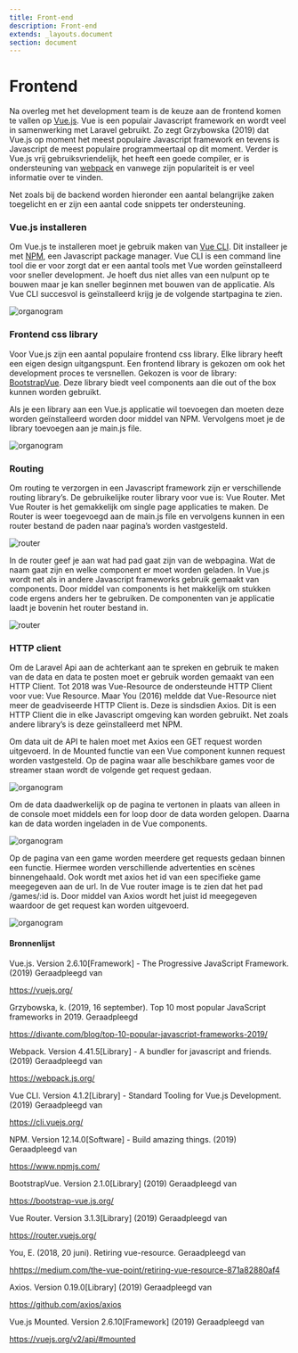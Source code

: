 ```yaml
---
title: Front-end
description: Front-end
extends: _layouts.document
section: document
---
```


# Frontend

Na overleg met het development team is de keuze aan de frontend komen te vallen op [Vue.js](https://vuejs.org/). Vue is een populair Javascript framework en wordt veel in samenwerking met Laravel gebruikt. Zo zegt Grzybowska (2019) dat Vue.js op moment het meest populaire Javascript framework en tevens is Javascript de meest populaire programmeertaal op dit moment. Verder is Vue.js vrij gebruiksvriendelijk, het heeft een goede compiler, er is ondersteuning van [webpack](https://webpack.js.org/) en vanwege zijn populariteit is er veel informatie over te vinden.

Net zoals bij de backend worden hieronder een aantal belangrijke zaken toegelicht en er zijn een aantal code snippets ter ondersteuning.

### Vue.js installeren
Om Vue.js te installeren moet je gebruik maken van [Vue CLI](https://cli.vuejs.org/). Dit installeer je met [NPM](https://www.npmjs.com/), een Javascript package manager. Vue CLI is een command line tool die er voor zorgt dat er een aantal tools met Vue worden geïnstalleerd voor sneller development. Je hoeft dus niet alles van een nulpunt op te bouwen maar je kan sneller beginnen met bouwen van de applicatie. Als Vue CLI succesvol is geïnstalleerd krijg je de volgende startpagina te zien. 

![organogram](/assets/img/vue-cli.png "Vue cli")

### Frontend css library
Voor Vue.js zijn een aantal populaire frontend css library. Elke library heeft een eigen design uitgangspunt. Een frontend library is gekozen om ook het development proces te versnellen. Gekozen is voor de library: [BootstrapVue](https://bootstrap-vue.js.org/). Deze library biedt veel components aan die out of the box kunnen worden gebruikt. 

Als je een library aan een Vue.js applicatie wil toevoegen dan moeten deze worden geïnstalleerd worden door middel van NPM. Vervolgens moet je de library toevoegen aan je main.js file. 

![organogram](/assets/img/vue-bootstrap.png "Vue bootstrap")

### Routing 
Om routing te verzorgen in een Javascript framework zijn er verschillende routing library’s. De gebruikelijke router library voor vue is: Vue Router. Met Vue Router is het gemakkelijk om single page applicaties te maken. De Router is weer toegevoegd aan de main.js file en vervolgens kunnen in een router bestand de paden naar pagina’s worden vastgesteld. 

![router](/assets/img/vue-router.png "Vue router")

In de router geef je aan wat had pad gaat zijn van de webpagina. Wat de naam gaat zijn en welke component er moet worden geladen. In Vue.js wordt net als in andere Javascript frameworks gebruik gemaakt van components. Door middel van components is het makkelijk om stukken code ergens anders her te gebruiken. De componenten van je applicatie laadt je bovenin het router bestand in. 

![router](/assets/img/vue-router-components.png "Vue router components")

### HTTP client 
Om de Laravel Api aan de achterkant aan te spreken en gebruik te maken van de data en data te posten moet er gebruik worden gemaakt van een HTTP Client. Tot 2018 was Vue-Resource de ondersteunde HTTP Client voor vue: Vue Resource. Maar You (2016) meldde dat Vue-Resource niet meer de geadviseerde HTTP Client is. Deze is sindsdien Axios. Dit is een HTTP Client die in elke Javascript omgeving kan worden gebruikt. Net zoals andere library’s is deze geïnstalleerd met NPM. 

Om data uit de API te halen moet met Axios een GET request worden uitgevoerd. In de Mounted functie van een Vue component kunnen request worden vastgesteld. Op de pagina waar alle beschikbare games voor de streamer staan wordt de volgende get request gedaan. 

![organogram](/assets/img/axios-get.png "Vue router components")

Om de data daadwerkelijk op de pagina te vertonen in plaats van alleen in de console moet middels een for loop door de data worden gelopen. Daarna kan de data worden ingeladen in de Vue components.

![organogram](/assets/img/vue-for-loop.png "Vue router components")

Op de pagina van een game worden meerdere get requests gedaan binnen een functie. Hiermee worden verschillende advertenties en scènes binnengehaald. Ook wordt met axios het id van een specifieke game meegegeven aan de url. In de Vue router image is te zien dat het pad /games/:id is. Door middel van Axios wordt het juist id meegegeven waardoor de get request kan worden uitgevoerd. 

![organogram](/assets/img/axios-multiple-gets.png "Vue router components")

#### Bronnenlijst
<div class="bronnenlijst">
<p class="bron"> Vue.js. Version 2.6.10[Framework] - The Progressive JavaScript Framework. (2019) Geraadpleegd van </p><a class="bronlink" target="_blank" href="https://vuejs.org/">https://vuejs.org/</a>
<p class="bron"> Grzybowska, k. (2019, 16 september). Top 10 most popular JavaScript frameworks in 2019. Geraadpleegd </p><a class="bronlink" target="_blank" href="https://divante.com/blog/top-10-popular-javascript-frameworks-2019/">https://divante.com/blog/top-10-popular-javascript-frameworks-2019/</a>
<p class="bron"> Webpack. Version 4.41.5[Library] - A bundler for javascript and friends. (2019) Geraadpleegd van </p><a class="bronlink" target="_blank" href="https://webpack.js.org/">https://webpack.js.org/</a>
<p class="bron"> Vue CLI. Version 4.1.2[Library] - Standard Tooling for Vue.js Development. (2019) Geraadpleegd van </p><a class="bronlink" target="_blank" href="https://cli.vuejs.org/">https://cli.vuejs.org/</a>
<p class="bron"> NPM. Version 12.14.0[Software] - Build amazing things. (2019) Geraadpleegd van </p><a class="bronlink" target="_blank" href="https://www.npmjs.com/">https://www.npmjs.com/</a>
<p class="bron"> BootstrapVue. Version 2.1.0[Library] (2019) Geraadpleegd van </p><a class="bronlink" target="_blank" href="https://bootstrap-vue.js.org/">https://bootstrap-vue.js.org/</a>
<p class="bron"> Vue Router. Version 3.1.3[Library] (2019) Geraadpleegd van </p><a class="bronlink" target="_blank" href="https://router.vuejs.org/">https://router.vuejs.org/</a>
<p class="bron"> You, E. (2018, 20 juni). Retiring vue-resource. Geraadpleegd van </p><a class="bronlink" target="_blank" href="https://medium.com/the-vue-point/retiring-vue-resource-871a82880af4">hhttps://medium.com/the-vue-point/retiring-vue-resource-871a82880af4</a>
<p class="bron"> Axios. Version 0.19.0[Library] (2019) Geraadpleegd van </p><a class="bronlink" target="_blank" href="https://github.com/axios/axios">https://github.com/axios/axios</a> 
<p class="bron"> Vue.js Mounted. Version 2.6.10[Framework] (2019) Geraadpleegd van </p><a class="bronlink" target="_blank" href="https://vuejs.org/v2/api/#mounted">https://vuejs.org/v2/api/#mounted</a> 
</div>

